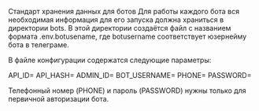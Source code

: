 Стандарт хранения данных для ботов
Для работы каждого бота вся необходимая информация для его запуска должна храниться в директории bots. В этой директории создаётся файл с названием формата .env.botusename, где botusername соответствует юзернейму бота в телеграме.

В файле конфигурации содержатся следующие параметры:

API_ID=
API_HASH=
ADMIN_ID=
BOT_USERNAME=
PHONE=
PASSWORD=

Телефонный номер (PHONE) и пароль (PASSWORD) нужны только для первичной авторизации бота.